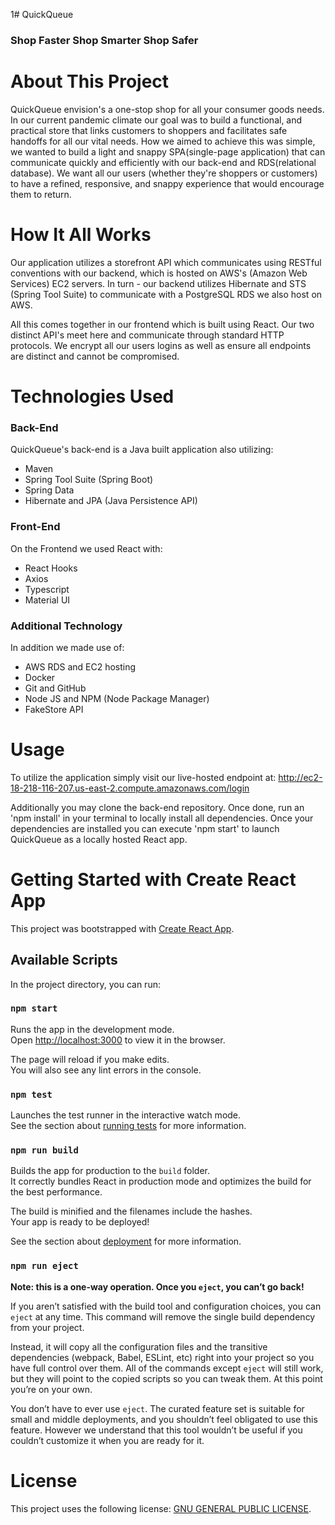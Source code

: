 1# QuickQueue

### Shop Faster Shop Smarter Shop Safer

# About This Project

QuickQueue envision's a one-stop shop for all your consumer goods needs. In our current pandemic climate our goal was to build a functional, and practical store that links customers to shoppers and facilitates safe handoffs for all our vital needs. How we aimed to achieve this was simple, we wanted to build a light and snappy SPA(single-page application) that can communicate quickly and efficiently with our back-end and RDS(relational database). We want all our users (whether they're shoppers or customers) to have a refined, responsive, and snappy experience that would encourage them to return.

# How It All Works

Our application utilizes a storefront API which communicates using RESTful conventions with our backend, which is hosted on AWS's (Amazon Web Services) EC2 servers. In turn - our backend utilizes Hibernate and STS (Spring Tool Suite) to communicate with a PostgreSQL RDS we also host on AWS.

All this comes together in our frontend which is built using React. Our two distinct API's meet here and communicate through standard HTTP protocols. We encrypt all our users logins as well as ensure all endpoints are distinct and cannot be compromised.

# Technologies Used

### Back-End

QuickQueue's back-end is a Java built application also utilizing:

- Maven
- Spring Tool Suite (Spring Boot)
- Spring Data
- Hibernate and JPA (Java Persistence API)

### Front-End

On the Frontend we used React with:

- React Hooks
- Axios
- Typescript
- Material UI

### Additional Technology

In addition we made use of:

- AWS RDS and EC2 hosting
- Docker
- Git and GitHub
- Node JS and NPM (Node Package Manager)
- FakeStore API

# Usage

To utilize the application simply visit our live-hosted endpoint at: http://ec2-18-218-116-207.us-east-2.compute.amazonaws.com/login

Additionally you may clone the back-end repository. Once done, run an 'npm install' in your terminal to locally install all dependencies. Once your dependencies are installed you can execute 'npm start' to launch QuickQueue as a locally hosted React app.

# Getting Started with Create React App

This project was bootstrapped with [Create React App](https://github.com/facebook/create-react-app).

## Available Scripts

In the project directory, you can run:

### `npm start`

Runs the app in the development mode.\
Open [http://localhost:3000](http://localhost:3000) to view it in the browser.

The page will reload if you make edits.\
You will also see any lint errors in the console.

### `npm test`

Launches the test runner in the interactive watch mode.\
See the section about [running tests](https://facebook.github.io/create-react-app/docs/running-tests) for more information.

### `npm run build`

Builds the app for production to the `build` folder.\
It correctly bundles React in production mode and optimizes the build for the best performance.

The build is minified and the filenames include the hashes.\
Your app is ready to be deployed!

See the section about [deployment](https://facebook.github.io/create-react-app/docs/deployment) for more information.

### `npm run eject`

**Note: this is a one-way operation. Once you `eject`, you can’t go back!**

If you aren’t satisfied with the build tool and configuration choices, you can `eject` at any time. This command will remove the single build dependency from your project.

Instead, it will copy all the configuration files and the transitive dependencies (webpack, Babel, ESLint, etc) right into your project so you have full control over them. All of the commands except `eject` will still work, but they will point to the copied scripts so you can tweak them. At this point you’re on your own.

You don’t have to ever use `eject`. The curated feature set is suitable for small and middle deployments, and you shouldn’t feel obligated to use this feature. However we understand that this tool wouldn’t be useful if you couldn’t customize it when you are ready for it.

# License

This project uses the following license: [GNU GENERAL PUBLIC LICENSE](https://www.gnu.org/licenses/gpl-3.0.en.html).
